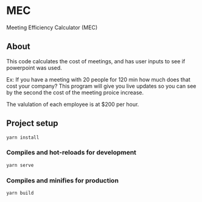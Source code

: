 # MEC

Meeting Efficiency Calculator (MEC)

## About

This code calculates the cost of meetings, and has user inputs to see if powerpoint was used.

Ex: If you have a meeting with 20 people for 120 min how much does that cost your company? This program will give you live updates so you can see by the second the cost of the meeting proice increase.

The valulation of each employee is at \$200 per hour.

## Project setup

```
yarn install
```

### Compiles and hot-reloads for development

```
yarn serve
```

### Compiles and minifies for production

```
yarn build
```
